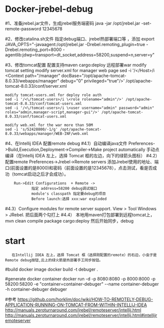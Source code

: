 # Docker-jrebel-debug

#1、准备jrebel.jar文件，生成jrebel服务端密码
	java -jar /opt/jrebel.jar -set-remote-password 12345678
 
#2、修改catalina.sh文件
	指定debug端口、jrebel热部署端口等 ，添加
	export JAVA_OPTS="-javaagent:/opt/jrebel.jar -Drebel.remoting_plugin=true -Drebel.remoting_port=8000 -agentlib:jdwp=transport=dt_socket,address=58200,suspend=n,server=y"
 
#3、修改tomcat配置
	配置支持maven cargo:deploy 远程部署war
	modify tomcat setting
	modify server.xml  for manager web page
	sed -i '/<\/Host>/i <Context path=\"/manager\" docBase=\"/opt/apache-tomcat-8.0.33/webapps/manager\" debug=\"0\" privileged=\"true\"/>' /opt/apache-tomcat-8.0.33/conf/server.xml
 
	modify tomcat-users.xml for deploy role auth
	sed -i '/<\/tomcat-users>/i \<role rolename="admin"/>' /opt/apache-tomcat-8.0.33/conf/tomcat-users.xml
	sed -i '/<\/tomcat-users>/i \<user username="admin" password="admin" roles="admin,manager-script,manager-gui"/>' /opt/apache-tomcat-8.0.33/conf/tomcat-users.xml
 
	modify web.xml for the war more than 50M
	sed -i 's/52428800/-1/g' /opt/apache-tomcat-8.0.33/webapps/manager/WEB-INF/web.xml 
 
#4、在Intellij IDEA 配置remote debug
#4.1）自动编译java文件
	Preferences->Build,Execution,Deployment->Compiler->Make project automatically
 	手动点编译（在Intellij IDEA 左上，选择 Tomcat 框的左边，向下的绿箭头图标）
#4.2）配置remote
      	Preferences->Jrebel->Remote servers
                添加Jrebel使用的地址、端口(前面设置的是8000)和密码（前面设置的是12345678），点击测试，看是否成功（tomcat启动之后才会成功）。    
 
        Run->Edit Configurations  + Remote ->
                指定 address=58200 debug调试端口
                module's classpath 指定要debug的项目
                Before launch:选择 xxx:war exploded
#4.3）Configure modules for remote server support.
        View > Tool Windows > JRebel. 
        把后面两个勾打上
#4.4） 本地用maven打包部署到远程tomcat上，
       mvn clean compile package cargo:deploy
       然后开始同步，debug

# start
       在Intellij IDEA 左上，选择 Tomcat 框（选择刚配置的remote）的右边，小虫子是Remote debug按钮,云上的绿火箭是热部署手工同步按钮。

#build docker image
	docker build -t debuger .

#generate docker container
	docker run -d -p 8080:8080 -p 8000:8000 -p 58200:58200 -e "container=container-debuger" --name container-debuger -h container-debuger debuger

#参考
https://github.com/horklim/doc/wiki/HOW-TO-REMOTELY-DEBUG-APPLICATION-RUNNING-ON-TOMCAT-FROM-WITHIN-INTELLIJ-IDEA
http://manuals.zeroturnaround.com/jrebel/remoteserver/intellij.html
http://manuals.zeroturnaround.com/jrebel/remoteserver/intellij.html#intellijremoteserver

